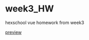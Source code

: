 # week3_HW
<p>hexschool vue homework from week3</p>
<a href="https://llaurrrraa.github.io/week3_HW/" target="_blank"> preview </a>
